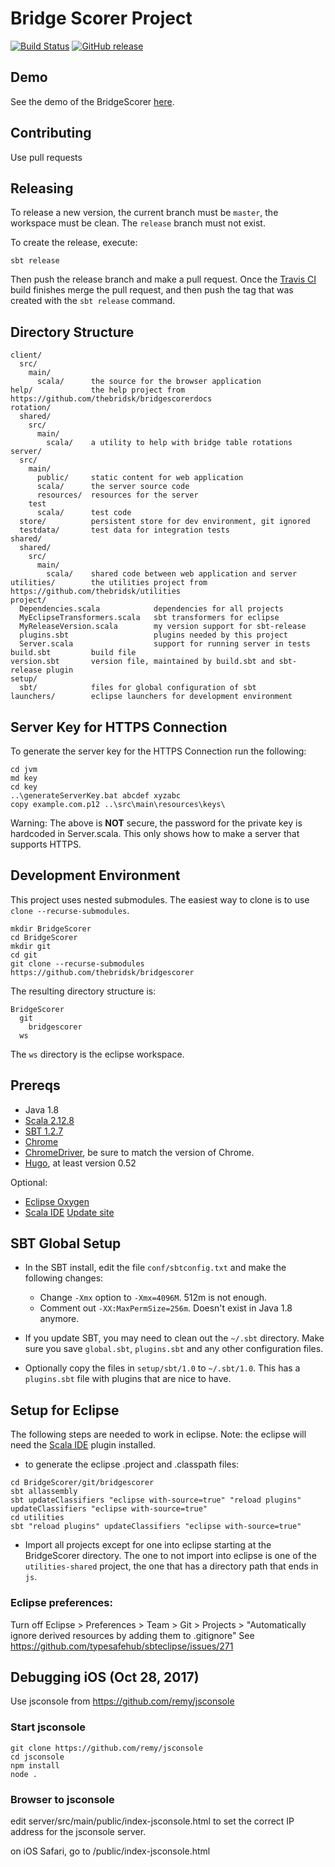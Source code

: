 # Bridge Scorer Project

[![Build Status](https://travis-ci.org/thebridsk/bridgescorer.svg?branch=master)](https://travis-ci.org/thebridsk/bridgescorer)
[![GitHub release](https://img.shields.io/github/release/thebridsk/bridgescorer.svg)]()

## Demo

See the demo of the BridgeScorer [here](https://thebridsk.github.io/bridgescorerdemo/public/demo.html).

## Contributing

Use pull requests

## Releasing

To release a new version, the current branch must be `master`, the workspace must be clean.  The `release` branch must not exist.

To create the release, execute:

	sbt release

Then push the release branch and make a pull request.  Once the [Travis CI](https://travis-ci.org/thebridsk/bridgescorer) build finishes merge the pull request, and then push the tag that was created with the `sbt release` command.

## Directory Structure

    client/
      src/
        main/
          scala/      the source for the browser application
    help/             the help project from https://github.com/thebridsk/bridgescorerdocs
    rotation/
      shared/
        src/
          main/
            scala/    a utility to help with bridge table rotations
    server/
      src/
        main/
          public/     static content for web application
          scala/      the server source code
          resources/  resources for the server
        test
          scala/      test code
      store/          persistent store for dev environment, git ignored
      testdata/       test data for integration tests
    shared/
      shared/
        src/
          main/
            scala/    shared code between web application and server
    utilities/        the utilities project from https://github.com/thebridsk/utilities
    project/
      Dependencies.scala            dependencies for all projects
      MyEclipseTransformers.scala   sbt transformers for eclipse
      MyReleaseVersion.scala        my version support for sbt-release
      plugins.sbt                   plugins needed by this project
      Server.scala                  support for running server in tests
    build.sbt         build file
    version.sbt       version file, maintained by build.sbt and sbt-release plugin
    setup/
      sbt/            files for global configuration of sbt
    launchers/        eclipse launchers for development environment

## Server Key for HTTPS Connection

To generate the server key for the HTTPS Connection run the following:

	cd jvm
	md key
	cd key
	..\generateServerKey.bat abcdef xyzabc
	copy example.com.p12 ..\src\main\resources\keys\

Warning: The above is **NOT** secure, the password for the private key is hardcoded in Server.scala.
This only shows how to make a server that supports HTTPS.

## Development Environment

This project uses nested submodules.  The easiest way to clone is to use `clone --recurse-submodules`.

    mkdir BridgeScorer
    cd BridgeScorer
    mkdir git
    cd git
    git clone --recurse-submodules https://github.com/thebridsk/bridgescorer

The resulting directory structure is:

    BridgeScorer
      git
        bridgescorer
      ws

The `ws` directory is the eclipse workspace.

## Prereqs

- Java 1.8
- [Scala 2.12.8](http://www.scala-lang.org/)
- [SBT 1.2.7](http://www.scala-sbt.org/)
- [Chrome](https://www.google.com/chrome/)
- [ChromeDriver](https://sites.google.com/a/chromium.org/chromedriver/), be sure to match the version of Chrome.
- [Hugo](https://gohugo.io/), at least version 0.52

Optional:
- [Eclipse Oxygen](https://eclipse.org/)
- [Scala IDE](http://scala-ide.org/) [Update site](http://download.scala-ide.org/sdk/lithium/e46/scala211/stable/site)

## SBT Global Setup

- In the SBT install, edit the file `conf/sbtconfig.txt` and make the following changes:

  - Change `-Xmx` option to `-Xmx=4096M`.  512m is not enough.
  - Comment out `-XX:MaxPermSize=256m`.  Doesn't exist in Java 1.8 anymore.
    
- If you update SBT, you may need to clean out the `~/.sbt` directory.  Make sure you save `global.sbt`, `plugins.sbt` and any other configuration files.
- Optionally copy the files in `setup/sbt/1.0` to `~/.sbt/1.0`.  This has a `plugins.sbt` file with plugins that are nice to have.


## Setup for Eclipse

The following steps are needed to work in eclipse.  Note: the eclipse will need the [Scala IDE](http://scala-ide.org/) plugin installed.

- to generate the eclipse .project and .classpath files:

```
cd BridgeScorer/git/bridgescorer
sbt allassembly
sbt updateClassifiers "eclipse with-source=true" "reload plugins" updateClassifiers "eclipse with-source=true"
cd utilities
sbt "reload plugins" updateClassifiers "eclipse with-source=true"
```
    
- Import all projects except for one into eclipse starting at the BridgeScorer directory.  The one to not import into eclipse is one of the `utilities-shared` project, the one that has a directory path that ends in `js`.

### Eclipse preferences:

Turn off Eclipse > Preferences > Team > Git > Projects > "Automatically ignore derived resources by adding them to .gitignore"
See https://github.com/typesafehub/sbteclipse/issues/271

## Debugging iOS (Oct 28, 2017)

Use jsconsole from https://github.com/remy/jsconsole

### Start jsconsole

    git clone https://github.com/remy/jsconsole
    cd jsconsole
    npm install
    node .
 
### Browser to jsconsole

edit server/src/main/public/index-jsconsole.html to set the correct IP address for the jsconsole server.

on iOS Safari, go to /public/index-jsconsole.html

